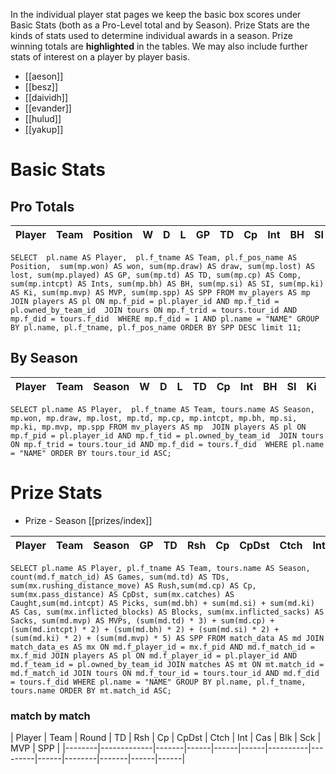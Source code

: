 In the individual player stat pages we keep the basic box scores under Basic Stats (both as a Pro-Level total and by Season). Prize Stats are the kinds of stats used to determine individual awards in a season. Prize winning totals are **highlighted** in the tables. We may also include further stats of interest on a player by player basis.

* [[aeson]]
* [[besz]]
* [[daividh]]
* [[evander]]
* [[hulud]]
* [[yakup]]

# Basic Stats

## Pro Totals

| Player           | Team        | Position      | W  | D | L | GP   | TD   | Cp | Int | BH   | SI   | Ki   | MVP  | SPP  |
|------------------|-------------|---------------|----|---|---|------|------|----|-----|------|------|------|------|------|

`
SELECT  pl.name AS Player,  pl.f_tname AS Team, pl.f_pos_name AS Position,  sum(mp.won) AS won, sum(mp.draw) AS draw, sum(mp.lost) AS lost, sum(mp.played) AS GP, sum(mp.td) AS TD, sum(mp.cp) AS Comp, sum(mp.intcpt) AS Ints, sum(mp.bh) AS BH, sum(mp.si) AS SI, sum(mp.ki) AS Ki, sum(mp.mvp) AS MVP, sum(mp.spp) AS SPP FROM mv_players AS mp  JOIN players AS pl ON mp.f_pid = pl.player_id AND mp.f_tid = pl.owned_by_team_id  JOIN tours ON mp.f_trid = tours.tour_id AND mp.f_did = tours.f_did  WHERE mp.f_did = 1 AND pl.name = "NAME" GROUP BY pl.name, pl.f_tname, pl.f_pos_name ORDER BY SPP DESC limit 11;
`

## By Season

| Player | Team         | Season          | W  | D | L | TD   | Cp   | Int | BH   | SI   | Ki   | MVP  | SPP  |
|--------|--------------|-----------------|----|---|---|------|------|-----|------|------|------|------|------|


`
SELECT pl.name AS Player,  pl.f_tname AS Team, tours.name AS Season, mp.won, mp.draw, mp.lost, mp.td, mp.cp, mp.intcpt, mp.bh, mp.si, mp.ki, mp.mvp, mp.spp FROM mv_players AS mp  JOIN players AS pl ON mp.f_pid = pl.player_id AND mp.f_tid = pl.owned_by_team_id  JOIN tours ON mp.f_trid = tours.tour_id AND mp.f_did = tours.f_did  WHERE pl.name = "NAME" ORDER BY tours.tour_id ASC;
`

# Prize Stats

* Prize - Season [[prizes/index]]

| Player | Team         | Season          | GP | TD  | Rsh | Cp   | CpDst | Ctch | Int | Cas  | Blk | Sck | MVP | SPP  |
|--------|--------------|-----------------|----|-----|-----|------|-------|------|-----|------|-----|-----|-----|------|


`
SELECT pl.name AS Player, pl.f_tname AS Team, tours.name AS Season, count(md.f_match_id) AS Games, sum(md.td) AS TDs, sum(mx.rushing_distance_move) AS Rush,sum(md.cp) AS Cp, sum(mx.pass_distance) AS CpDst, sum(mx.catches) AS Caught,sum(md.intcpt) AS Picks, sum(md.bh) + sum(md.si) + sum(md.ki) AS Cas, sum(mx.inflicted_blocks) AS Blocks, sum(mx.inflicted_sacks) AS Sacks, sum(md.mvp) AS MVPs, (sum(md.td) * 3) + sum(md.cp) + (sum(md.intcpt) * 2) + (sum(md.bh) * 2) + (sum(md.si) * 2) + (sum(md.ki) * 2) + (sum(md.mvp) * 5) AS SPP FROM match_data AS md JOIN match_data_es AS mx ON md.f_player_id = mx.f_pid AND md.f_match_id = mx.f_mid JOIN players AS pl ON md.f_player_id = pl.player_id AND md.f_team_id = pl.owned_by_team_id JOIN matches AS mt ON mt.match_id = md.f_match_id JOIN tours ON md.f_tour_id = tours.tour_id AND md.f_did = tours.f_did WHERE pl.name = "NAME" GROUP BY pl.name, pl.f_tname, tours.name ORDER BY mt.match_id ASC;
`

### match by match

| Player | Team        | Round          | TD  | Rsh | Cp   | CpDst | Ctch | Int | Cas  | Blk | Sck | MVP | SPP  |
|--------|-------------|-------|------|------|------|----------|---------|------|--------|-------|------|------|

